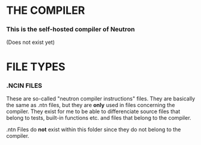 # THE COMPILER

### This is the self-hosted compiler of Neutron

(Does not exist yet)

# FILE TYPES

### .NCIN FILES

These are so-called "neutron compiler instructions" files. They are basically the same as .ntn files, but they are **only** used in files concerning the compiler.
They exist for me to be able to differenciate source files that belong to tests, built-in functions etc. and files that belong to the compiler.

.ntn Files do **not** exist within this folder since they do not belong to the compiler.
